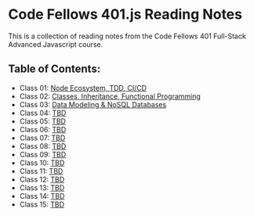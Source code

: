 # Code Fellows 401.js Reading Notes

This is a collection of reading notes from the Code Fellows 401 Full-Stack Advanced Javascript course.

## Table of Contents:

* Class 01: [Node Ecosystem, TDD, CI/CD](https://joepennock-401-advanced-javascript.github.io/401-reading-notes/class01)
* Class 02: [Classes, Inheritance, Functional Programming](https://joepennock-401-advanced-javascript.github.io/401-reading-notes/class02)
* Class 03: [Data Modeling & NoSQL Databases](https://joepennock-401-advanced-javascript.github.io/401-reading-notes/class03)
* Class 04: [TBD](class04.md)
* Class 05: [TBD](class05.md)
* Class 06: [TBD](class06.md)
* Class 07: [TBD](class07.md)
* Class 08: [TBD](class08.md)
* Class 09: [TBD](class09.md)
* Class 10: [TBD](class10.md)
* Class 11: [TBD](class11.md)
* Class 12: [TBD](class12.md)
* Class 13: [TBD](class13.md)
* Class 14: [TBD](class14.md)
* Class 15: [TBD](class15.md)